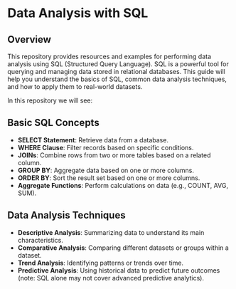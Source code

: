 # Data Analysis with SQL

## Overview

This repository provides resources and examples for performing data analysis using SQL (Structured Query Language). SQL is a powerful tool for querying and managing data stored in relational databases. This guide will help you understand the basics of SQL, common data analysis techniques, and how to apply them to real-world datasets.

In this repository we will see:

## Basic SQL Concepts

- **SELECT Statement**: Retrieve data from a database.
- **WHERE Clause**: Filter records based on specific conditions.
- **JOINs**: Combine rows from two or more tables based on a related column.
- **GROUP BY**: Aggregate data based on one or more columns.
- **ORDER BY**: Sort the result set based on one or more columns.
- **Aggregate Functions**: Perform calculations on data (e.g., COUNT, AVG, SUM).

## Data Analysis Techniques

- **Descriptive Analysis**: Summarizing data to understand its main characteristics.
- **Comparative Analysis**: Comparing different datasets or groups within a dataset.
- **Trend Analysis**: Identifying patterns or trends over time.
- **Predictive Analysis**: Using historical data to predict future outcomes (note: SQL alone may not cover advanced predictive analytics).
